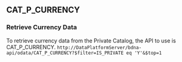 ## CAT_P_CURRENCY

### Retrieve Currency Data

To retrieve currency data from the Private Catalog, the API to use is CAT_P_CURRENCY.
`http://DataPlatformServer/bdna-api/odata/CAT_P_CURRENCY?$filter=IS_PRIVATE eq 'Y'&$top=1`
